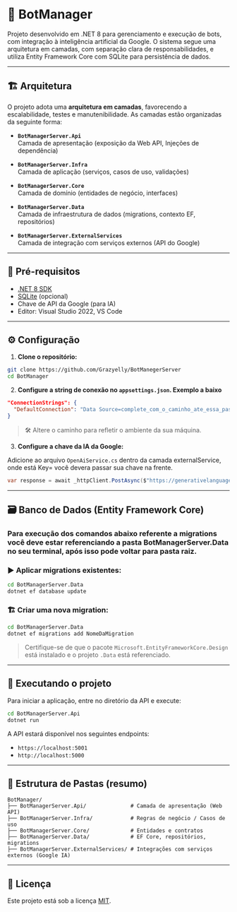 # 🤖 BotManager

Projeto desenvolvido em .NET 8 para gerenciamento e execução de bots, com integração à inteligência artificial da Google. O sistema segue uma arquitetura em camadas, com separação clara de responsabilidades, e utiliza Entity Framework Core com SQLite para persistência de dados.

---

## 🏗️ Arquitetura

O projeto adota uma **arquitetura em camadas**, favorecendo a escalabilidade, testes e manutenibilidade. As camadas estão organizadas da seguinte forma:

- **`BotManagerServer.Api`**  
  Camada de apresentação (exposição da Web API, Injeções de dependência)
  
- **`BotManagerServer.Infra`**  
  Camada de aplicação (serviços, casos de uso, validações)
  
- **`BotManagerServer.Core`**  
  Camada de domínio (entidades de negócio, interfaces)
  
- **`BotManagerServer.Data`**  
  Camada de infraestrutura de dados (migrations, contexto EF, repositórios)
  
- **`BotManagerServer.ExternalServices`**  
  Camada de integração com serviços externos (API do Google)

---

## 🧩 Pré-requisitos

- [.NET 8 SDK](https://dotnet.microsoft.com/en-us/download/dotnet/8.0)
- [SQLite](https://www.sqlite.org/download.html) (opcional)
- Chave de API da Google (para IA)
- Editor: Visual Studio 2022, VS Code

---

## ⚙️ Configuração

1. **Clone o repositório:**

```bash
git clone https://github.com/Grazyelly/BotManegerServer
cd BotManager
```

2. **Configure a string de conexão no `appsettings.json`. Exemplo a baixo**

```json
"ConnectionStrings": {
  "DefaultConnection": "Data Source=complete_com_o_caminho_ate_essa_pasta\\BotManagerServer.Data\\chatbots.db"
}
```

> 🛠️ Altere o caminho para refletir o ambiente da sua máquina.

3. **Configure a chave da IA da Google:**

Adicione ao arquivo `OpenAiService.cs` dentro da camada externalService, onde está Key= você devera passar sua chave na frente.

```.cs
var response = await _httpClient.PostAsync($"https://generativelanguage.googleapis.com/v1beta/models/{request.model}:generateContent?key=", content);
```

---

## 🗃️ Banco de Dados (Entity Framework Core)

### Para execução dos comandos abaixo referente a migrations você deve estar referenciando a pasta BotManagerServer.Data no seu terminal, após isso pode voltar para pasta raiz.

### ▶️ Aplicar migrations existentes:

```bash
cd BotManagerServer.Data
dotnet ef database update
```

### 🏗️ Criar uma nova migration:

```bash
cd BotManagerServer.Data
dotnet ef migrations add NomeDaMigration
```

> Certifique-se de que o pacote `Microsoft.EntityFrameworkCore.Design` está instalado e o projeto `.Data` está referenciado.

---

## 🚀 Executando o projeto

Para iniciar a aplicação, entre no diretório da API e execute:

```bash
cd BotManagerServer.Api
dotnet run
```

A API estará disponível nos seguintes endpoints:
- `https://localhost:5001`
- `http://localhost:5000`

---

## 📂 Estrutura de Pastas (resumo)

```
BotManager/
├── BotManagerServer.Api/              # Camada de apresentação (Web API)
├── BotManagerServer.Infra/      	   # Regras de negócio / Casos de uso
├── BotManagerServer.Core/             # Entidades e contratos
├── BotManagerServer.Data/             # EF Core, repositórios, migrations
├── BotManagerServer.ExternalServices/ # Integrações com serviços externos (Google IA)
```


---

## 📄 Licença

Este projeto está sob a licença [MIT](LICENSE).
